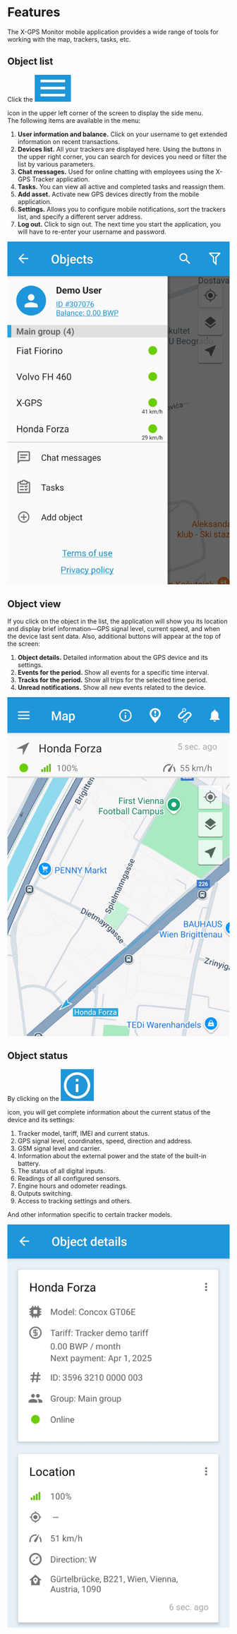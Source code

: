 # Features

The X-GPS Monitor mobile application provides a wide range of tools for working with the map, trackers, tasks, etc.

## Object list

Click the ![image-20250304-153340.png](../../x-gps-monitor/attachments/image-20250304-153340.png)

icon in the upper left corner of the screen to display the side menu.\
The following items are available in the menu:

1. **User information and balance.** Click on your username to get extended information on recent transactions.
2. **Devices list.** All your trackers are displayed here. Using the buttons in the upper right corner, you can search for devices you need or filter the list by various parameters.
3. **Chat messages.** Used for online chatting with employees using the X-GPS Tracker application.
4. **Tasks.** You can view all active and completed tasks and reassign them.
5. **Add asset.** Activate new GPS devices directly from the mobile application.
6. **Settings.** Allows you to configure mobile notifications, sort the trackers list, and specify a different server address.
7. **Log out.** Click to sign out. The next time you start the application, you will have to re-enter your username and password.

![image-20250304-152237.png](../../x-gps-monitor/attachments/image-20250304-152237.png)

## Object view

If you click on the object in the list, the application will show you its location and display brief information—GPS signal level, current speed, and when the device last sent data. Also, additional buttons will appear at the top of the screen:

1. **Object details.** Detailed information about the GPS device and its settings.
2. **Events for the period.** Show all events for a specific time interval.
3. **Tracks for the period.** Show all trips for the selected time period.
4. **Unread notifications.** Show all new events related to the device.

![image-20250304-152338.png](../../x-gps-monitor/attachments/image-20250304-152338.png)

## Object status

By clicking on the ![image-20250304-153652.png](../../x-gps-monitor/attachments/image-20250304-153652.png)

icon, you will get complete information about the current status of the device and its settings:

1. Tracker model, tariff, IMEI and current status.
2. GPS signal level, coordinates, speed, direction and address.
3. GSM signal level and carrier.
4. Information about the external power and the state of the built-in battery.
5. The status of all digital inputs.
6. Readings of all configured sensors.
7. Engine hours and odometer readings.
8. Outputs switching.
9. Access to tracking settings and others.

And other information specific to certain tracker models.

![image-20250304-152800.png](../../x-gps-monitor/attachments/image-20250304-152800.png)
